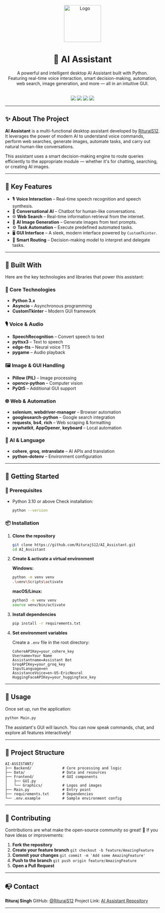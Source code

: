 <div align="center">
  <img src="https://raw.githubusercontent.com/RiturajS12/AI-Assistant/main/Frontend/Graphics/logo.png" alt="Logo" width="120">
  <h1>🤖 AI Assistant</h1>
  <p>
    A powerful and intelligent desktop AI Assistant built with Python.<br>
    Featuring real-time voice interaction, smart decision-making, automation, web search, image generation, and more — all in an intuitive GUI.
  </p>
  <br />
  <img src="https://img.shields.io/github/stars/RiturajS12/AI-Assistant?style=for-the-badge" />
  <img src="https://img.shields.io/github/forks/RiturajS12/AI-Assistant?style=for-the-badge" />
  <img src="https://img.shields.io/github/issues/RiturajS12/AI-Assistant?style=for-the-badge" />
  <img src="https://img.shields.io/github/license/RiturajS12/AI-Assistant?style=for-the-badge" />
</div>

---

## ✨ About The Project

**AI Assistant** is a multi-functional desktop assistant developed by [RiturajS12](https://github.com/RiturajS12). It leverages the power of modern AI to understand voice commands, perform web searches, generate images, automate tasks, and carry out natural human-like conversations.

This assistant uses a smart decision-making engine to route queries efficiently to the appropriate module — whether it's for chatting, searching, or creating AI images.

---

## 🚀 Key Features

* 🎙️ **Voice Interaction** – Real-time speech recognition and speech synthesis.
* 💬 **Conversational AI** – Chatbot for human-like conversations.
* 🌐 **Web Search** – Real-time information retrieval from the internet.
* 🎨 **AI Image Generation** – Generate images from text prompts.
* ⚙️ **Task Automation** – Execute predefined automated tasks.
* 🖥️ **GUI Interface** – A sleek, modern interface powered by `CustomTkinter`.
* 🧠 **Smart Routing** – Decision-making model to interpret and delegate tasks.

---

## 💪 Built With

Here are the key technologies and libraries that power this assistant:

### 🔹 Core Technologies

* **Python 3.x**
* **Asyncio** – Asynchronous programming
* **CustomTkinter** – Modern GUI framework

### 🎙️ Voice & Audio

* **SpeechRecognition** – Convert speech to text
* **pyttsx3** – Text to speech
* **edge-tts** – Neural voice TTS
* **pygame** – Audio playback

### 🖼️ Image & GUI Handling

* **Pillow (PIL)** – Image processing
* **opencv-python** – Computer vision
* **PyQt5** – Additional GUI support

### 🌐 Web & Automation

* **selenium**, **webdriver-manager** – Browser automation
* **googlesearch-python** – Google search integration
* **requests**, **bs4**, **rich** – Web scraping & formatting
* **pywhatkit**, **AppOpener**, **keyboard** – Local automation

### 🤖 AI & Language

* **cohere**, **groq**, **mtranslate** – AI APIs and translation
* **python-dotenv** – Environment configuration

---

## 🏁 Getting Started

### 🔧 Prerequisites

* Python 3.10 or above
  Check installation:

  ```bash
  python --version
  ```

### 📦 Installation

1. **Clone the repository**

   ```bash
   git clone https://github.com/RiturajS12/AI_Assistant.git
   cd AI_Assistant
   ```

2. **Create & activate a virtual environment**

   **Windows:**

   ```bash
   python -m venv venv
   .\venv\Scripts\activate
   ```

   **macOS/Linux:**

   ```bash
   python3 -m venv venv
   source venv/bin/activate
   ```

3. **Install dependencies**

   ```bash
   pip install -r requirements.txt
   ```

4. **Set environment variables**

   Create a `.env` file in the root directory:

   ```env
   CohereAPIKey=your_cohere_key
   Username=Your Name
   Assistantname=Assistant Bot
   GroqAPIKey=your_groq_key
   InputLanguage=en
   AssistanceVoice=en-US-EricNeural
   HuggingFaceAPIKey=your_huggingface_key
   ```

---

## 🎈 Usage

Once set up, run the application:

```bash
python Main.py
```

The assistant's GUI will launch. You can now speak commands, chat, and explore all features interactively!

---

## 📁 Project Structure

```
AI-ASSISTANT/
├── Backend/              # Core processing and logic
├── Data/                 # Data and resources
├── Frontend/             # GUI components
│   ├── GUI.py
│   └── Graphics/         # Logos and images
├── Main.py               # Entry point
├── requirements.txt      # Dependencies
└── .env.example          # Sample environment config
```

---

## 🤝 Contributing

Contributions are what make the open-source community so great! 🙌
If you have ideas or improvements:

1. **Fork the repository**
2. **Create your feature branch**
   `git checkout -b feature/AmazingFeature`
3. **Commit your changes**
   `git commit -m 'Add some AmazingFeature'`
4. **Push to the branch**
   `git push origin feature/AmazingFeature`
5. **Open a Pull Request**

---

## 📭 Contact

**Rituraj Singh**
GitHub: [@RiturajS12](https://github.com/RiturajS12)
Project Link: [AI Assistant Repository](https://github.com/RiturajS12/AI_Assistant)

---

